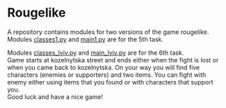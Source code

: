 # Rougelike
A repository contains modules for two versions of the game rougelike.<br>
Modules [classes1.py](classes1.py) and [main1.py](main1.py) are for the 5th task.<br>

Modules [classes_lviv.py](classes_lviv.py) and [main_lviv.py](main_lviv.py) are for the 6th task.<br>
Game starts at kozelnytska street and ends either when the fight is lost or when you came back to kozelnytska. 
On your way you will find five characters (enemies or supporters) and two items. You can fight with enemy either using items that you found or with characters that support you.<br>
Good luck and have a nice game!
